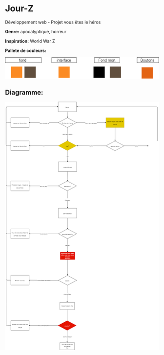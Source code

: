 # Jour-Z
Développement web - Projet vous êtes le héros

**Genre:** apocalyptique, horreur

**Inspiration:** World War Z

**Pallete de couleurs:**

![image de la pallete de couleurs](medias/github_couleurs.drawio.png)

## Diagramme:
![image plans du site](medias/github_chemins.drawio.png)
